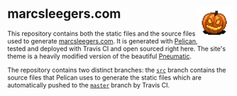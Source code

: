 # marcsleegers.com <img align="right" width=75 height= 75 src="content/images/icons/avatar.png?raw=true"/>

This repository contains both the static files and the source files used to generate [marcsleegers.com]. 
It is generated with [Pelican], tested and deployed with Travis CI and open sourced right here.
The site's theme is a heavily modified version of the beautiful [Pneumatic].

The repository contains two distinct branches: the [`src`] branch contains the source files that Pelican uses to generate the static files which are automatically pushed to the [`master`] branch by Travis CI.

[marcsleegers.com]: http://marcsleegers.com
[Pelican]: http://getpelican.com
[Pneumatic]: https://github.com/iKevinY/pneumatic
[`src`]: https://github.com/marcardioid/marcsleegers.com/tree/src
[`master`]: https://github.com/marcardioid/marcsleegers.com/tree/master